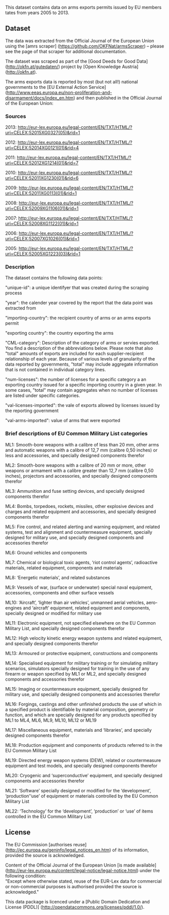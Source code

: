 This dataset contains data on arms exports permits issued by EU members tates from years 2005 to 2013.

## Dataset
The data was extracted from the Official Journal of the European Union using the [amrs scraper] (https://github.com/OKFNat/armsScraper) – please see the page of that scraper for additional documentation.

The dataset was scraped as part of the [Good Deeds for Good Data] (http://okfn.at/gutedaten/) project by [Open Knowledge Austria] (http://okfn.at).

The arms exports data is reported by most (but not all!) national governments to the [EU External Action Service] (http://www.eeas.europa.eu/non-proliferation-and-disarmament/docs/index_en.htm) and then published in the Official Journal of the European Union: 

### Sources
2013: http://eur-lex.europa.eu/legal-content/EN/TXT/HTML/?uri=CELEX:52015XG0327(05)&rid=1

2012: http://eur-lex.europa.eu/legal-content/EN/TXT/HTML/?uri=CELEX:52014XG0121(01)&rid=4

2011: http://eur-lex.europa.eu/legal-content/EN/TXT/HTML/?uri=CELEX:52012XG1214(01)&rid=7

2010: http://eur-lex.europa.eu/legal-content/EN/TXT/HTML/?uri=CELEX:52011XG1230(01)&rid=6

2009: http://eur-lex.europa.eu/legal-content/EN/TXT/HTML/?uri=CELEX:52011XG0113(01)&rid=1

2008: http://eur-lex.europa.eu/legal-content/EN/TXT/HTML/?uri=CELEX:52009XG1106(01)&rid=1

2007: http://eur-lex.europa.eu/legal-content/EN/TXT/HTML/?uri=CELEX:52008XG1122(01)&rid=1

2006: http://eur-lex.europa.eu/legal-content/EN/TXT/HTML/?uri=CELEX:52007XG1026(01)&rid=1

2005:	http://eur-lex.europa.eu/legal-content/EN/TXT/HTML/?uri=CELEX:52005XG1223(03)&rid=1

### Description
The dataset contains the following data points:

"unique-id": a unique identifyer that was created during the scraping process

"year": the calender year covered by the report that the data point was extracted from

"importing-country": the recipient country of arms or an arms exports permit

"exporting country": the country exporting the arms

"CML-category": Description of the category of arms or servies exported. You find a description of the abbreviations below. Please note that also "total" amounts of exports are included for each supplier-recipient relationship of each year. Because of various levels of granularity of the data reported by governments, "total" may include aggregate information that is not contained in individual category lines. 

"num-licenses": the number of licenses for a specific category a an exporting country issued for a specific importing country in a given year. In some cases, "total" may contain aggregates when no number of licenses are listed under specific categories.

"val-licenses-imported": the vale of exports allowed by licenses issued by the reporting government

"val-arms-imported": value of arms that were exported


### Brief descriptions of EU Common Military List categories

ML1: Smooth-bore weapons with a calibre of less than 20 mm, other arms and automatic weapons with a calibre of 12,7 mm (calibre 0,50 inches) or less and accessories, and specially designed components therefor

ML2: Smooth-bore weapons with a calibre of 20 mm or more, other weapons or armament with a calibre greater than 12,7 mm (calibre 0,50 inches), projectors and accessories, and specially designed components therefor

ML3: Ammunition and fuse setting devices, and specially designed components therefor

ML4: Bombs, torpedoes, rockets, missiles, other explosive devices and charges and related equipment and accessories, and specially designed components therefor

ML5: Fire control, and related alerting and warning equipment, and related systems, test and alignment and countermeasure equipment, specially designed for military use, and specially designed components and accessories therefor

ML6: Ground vehicles and components

ML7: Chemical or biological toxic agents, ‘riot control agents’, radioactive materials, related equipment, components and materials

ML8: ‘Energetic materials’, and related substances

ML9: Vessels of war, (surface or underwater) special naval equipment, accessories, components and other surface vessels

ML10: ‘Aircraft’, ‘lighter than air vehicles’, unmanned aerial vehicles, aero-engines and ‘aircraft’ equipment, related equipment and components, specially designed or modified for military use

ML11: Electronic equipment, not specified elsewhere on the EU Common Military List, and specially designed components therefor

ML12: High velocity kinetic energy weapon systems and related equipment, and specially designed components therefor

ML13: Armoured or protective equipment, constructions and components

ML14: Specialised equipment for military training or for simulating military scenarios, simulators specially designed for training in the use of any firearm or weapon specified by ML1 or ML2, and specially designed components and accessories therefor

ML15: Imaging or countermeasure equipment, specially designed for military use, and specially designed components and accessories therefor

ML16: Forgings, castings and other unfinished products the use of which in a specified product is identifiable by material composition, geometry or function, and which are specially designed for any products specified by ML1 to ML4, ML6, ML9, ML10, ML12 or ML19

ML17: Miscellaneous equipment, materials and ‘libraries’, and specially designed components therefor

ML18: Production equipment and components of products referred to in the EU Common Military List

ML19: Directed energy weapon systems (DEW), related or countermeasure equipment and test models, and specially designed components therefor

ML20: Cryogenic and ‘superconductive’ equipment, and specially designed components and accessories therefor

ML21: ‘Software’ specially designed or modified for the ‘development’, ‘production’‘use’ of equipment or materials controlled by the EU Common Military List

ML22: ‘Technology’ for the ‘development’, ‘production’ or ‘use’ of items controlled in the EU Common Military List


## License

The EU Commission [authorises reuse] (http://ec.europa.eu/geninfo/legal_notices_en.htm) of its information, provided the source is acknowledged. 

Content of the Official Journal of the European Union [is made available] (http://eur-lex.europa.eu/content/legal-notice/legal-notice.html) under the following condition:  
"Except where otherwise stated, reuse of the EUR-Lex data for commercial or non-commercial purposes is authorised provided the source is acknowledged." 

This data package is licenced under a [Public Domain Dedication and License (PDDL)] (http://opendatacommons.org/licenses/pddl/1.0/).
